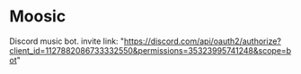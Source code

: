 # Moosic
Discord music bot.
invite link: "https://discord.com/api/oauth2/authorize?client_id=1127882086733332550&permissions=35323995741248&scope=bot"
